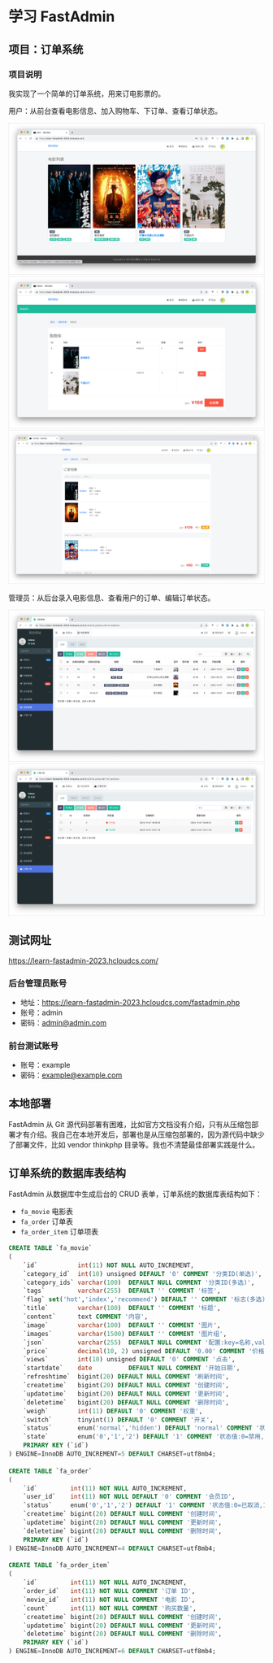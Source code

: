 # 学习 FastAdmin

## 项目：订单系统

### 项目说明

我实现了一个简单的订单系统，用来订电影票的。

用户：从前台查看电影信息、加入购物车、下订单、查看订单状态。

![](./screenshots/home.png)
![](./screenshots/home-cart.png)
![](./screenshots/home-order.png)

管理员：从后台录入电影信息、查看用户的订单、编辑订单状态。

![](./screenshots/admin-movie.png)
![](./screenshots/admin-order.png)

## 测试网址

https://learn-fastadmin-2023.hcloudcs.com/

### 后台管理员账号

- 地址：https://learn-fastadmin-2023.hcloudcs.com/fastadmin.php
- 账号：admin
- 密码：admin@admin.com

### 前台测试账号

- 账号：example
- 密码：example@example.com

## 本地部署

FastAdmin 从 Git 源代码部署有困难，比如官方文档没有介绍，只有从压缩包部署才有介绍。我自己在本地开发后，部署也是从压缩包部署的，因为源代码中缺少了部署文件，比如
vendor thinkphp 目录等。我也不清楚最佳部署实践是什么。

## 订单系统的数据库表结构

FastAdmin 从数据库中生成后台的 CRUD 表单，订单系统的数据库表结构如下：

- `fa_movie` 电影表
- `fa_order` 订单表
- `fa_order_item` 订单项表

```sql
CREATE TABLE `fa_movie`
(
    `id`           int(11) NOT NULL AUTO_INCREMENT,
    `category_id`  int(10) unsigned DEFAULT '0' COMMENT '分类ID(单选)',
    `category_ids` varchar(100)  DEFAULT NULL COMMENT '分类ID(多选)',
    `tags`         varchar(255)  DEFAULT '' COMMENT '标签',
    `flag` set('hot','index','recommend') DEFAULT '' COMMENT '标志(多选):hot=热门,index=首页,recommend=推荐',
    `title`        varchar(100)  DEFAULT '' COMMENT '标题',
    `content`      text COMMENT '内容',
    `image`        varchar(100)  DEFAULT '' COMMENT '图片',
    `images`       varchar(1500) DEFAULT '' COMMENT '图片组',
    `json`         varchar(255)  DEFAULT NULL COMMENT '配置:key=名称,value=值',
    `price`        decimal(10, 2) unsigned DEFAULT '0.00' COMMENT '价格',
    `views`        int(10) unsigned DEFAULT '0' COMMENT '点击',
    `startdate`    date          DEFAULT NULL COMMENT '开始日期',
    `refreshtime`  bigint(20) DEFAULT NULL COMMENT '刷新时间',
    `createtime`   bigint(20) DEFAULT NULL COMMENT '创建时间',
    `updatetime`   bigint(20) DEFAULT NULL COMMENT '更新时间',
    `deletetime`   bigint(20) DEFAULT NULL COMMENT '删除时间',
    `weigh`        int(11) DEFAULT '0' COMMENT '权重',
    `switch`       tinyint(1) DEFAULT '0' COMMENT '开关',
    `status`       enum('normal','hidden') DEFAULT 'normal' COMMENT '状态',
    `state`        enum('0','1','2') DEFAULT '1' COMMENT '状态值:0=禁用,1=正常,2=推荐',
    PRIMARY KEY (`id`)
) ENGINE=InnoDB AUTO_INCREMENT=5 DEFAULT CHARSET=utf8mb4;

CREATE TABLE `fa_order`
(
    `id`         int(11) NOT NULL AUTO_INCREMENT,
    `user_id`    int(11) NOT NULL DEFAULT '0' COMMENT '会员ID',
    `status`     enum('0','1','2') DEFAULT '1' COMMENT '状态值:0=已取消,1=待处理,2=已完成',
    `createtime` bigint(20) DEFAULT NULL COMMENT '创建时间',
    `updatetime` bigint(20) DEFAULT NULL COMMENT '更新时间',
    `deletetime` bigint(20) DEFAULT NULL COMMENT '删除时间',
    PRIMARY KEY (`id`)
) ENGINE=InnoDB AUTO_INCREMENT=4 DEFAULT CHARSET=utf8mb4;

CREATE TABLE `fa_order_item`
(
    `id`         int(11) NOT NULL AUTO_INCREMENT,
    `order_id`   int(11) NOT NULL COMMENT '订单 ID',
    `movie_id`   int(11) NOT NULL COMMENT '电影 ID',
    `count`      int(11) NOT NULL COMMENT '购买数量',
    `createtime` bigint(20) DEFAULT NULL COMMENT '创建时间',
    `updatetime` bigint(20) DEFAULT NULL COMMENT '更新时间',
    `deletetime` bigint(20) DEFAULT NULL COMMENT '删除时间',
    PRIMARY KEY (`id`)
) ENGINE=InnoDB AUTO_INCREMENT=6 DEFAULT CHARSET=utf8mb4;
```